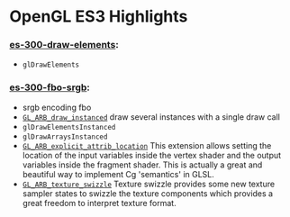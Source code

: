 # OpenGL ES3 Highlights

### [es-300-draw-elements](https://github.com/elect86/jogl-samples/blob/master/jogl-samples/src/tests/es_300/Es_300_draw_elements.java):

* `glDrawElements`

### [es-300-fbo-srgb](https://github.com/elect86/jogl-samples/blob/master/jogl-samples/src/tests/es_300/Es_300_fbo_srgb.java):

* srgb encoding fbo
* [`GL_ARB_draw_instanced`](https://www.opengl.org/registry/specs/ARB/draw_instanced.txt) draw several 
instances with a single draw call
* `glDrawElementsInstanced`
* `glDrawArraysInstanced`
* [`GL_ARB_explicit_attrib_location`](https://www.opengl.org/registry/specs/ARB/explicit_attrib_location.txt)
This extension allows setting the location of the input variables inside the vertex shader and the output 
variables inside the fragment shader. This is actually a great and beautiful way to implement Cg 'semantics' 
in GLSL. 
* [`GL_ARB_texture_swizzle`](https://www.opengl.org/registry/specs/ARB/texture_swizzle.txt) Texture swizzle 
provides some new texture sampler states to swizzle the texture components which provides a great freedom to 
interpret texture format.
